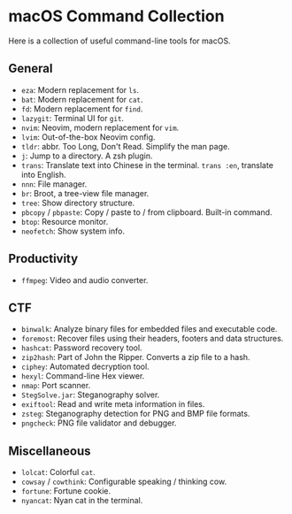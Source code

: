 # macOS Command Collection

Here is a collection of useful command-line tools for macOS.

## General

 - `eza`: Modern replacement for `ls`.
 - `bat`: Modern replacement for `cat`.
 - `fd`: Modern replacement for `find`.
 - `lazygit`: Terminal UI for `git`.
 - `nvim`: Neovim, modern replacement for `vim`.
 - `lvim`: Out-of-the-box Neovim config.
 - `tldr`: abbr. Too Long, Don't Read. Simplify the man page.
 - `j`: Jump to a directory. A zsh plugin.
 - `trans`: Translate text into Chinese in the terminal. `trans :en`, translate into English.
 - `nnn`: File manager.
 - `br`: Broot, a tree-view file manager.
 - `tree`: Show directory structure.
 - `pbcopy` / `pbpaste`: Copy / paste to / from clipboard. Built-in command.
 - `btop`: Resource monitor.
 - `neofetch`: Show system info.

## Productivity

 - `ffmpeg`: Video and audio converter.

## CTF

 - `binwalk`: Analyze binary files for embedded files and executable code.
 - `foremost`: Recover files using their headers, footers and data structures.
 - `hashcat`: Password recovery tool.
 - `zip2hash`: Part of John the Ripper. Converts a zip file to a hash.
 - `ciphey`: Automated decryption tool.
 - `hexyl`: Command-line Hex viewer.
 - `nmap`: Port scanner.
 - `StegSolve.jar`: Steganography solver.
 - `exiftool`: Read and write meta information in files.
 - `zsteg`: Steganography detection for PNG and BMP file formats.
 - `pngcheck`: PNG file validator and debugger.

## Miscellaneous

 - `lolcat`: Colorful `cat`.
 - `cowsay` / `cowthink`: Configurable speaking / thinking cow.
 - `fortune`: Fortune cookie.
 - `nyancat`: Nyan cat in the terminal.